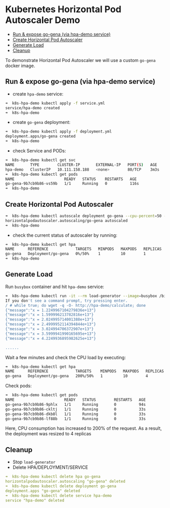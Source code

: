# Kubernetes Horizontal Pod Autoscaler Demo

- [Run & expose go-gena (via hpa-demo service)](#run---expose-go-gena--via-hpa-demo-service-)
- [Create Horizontal Pod Autoscaler](#create-horizontal-pod-autoscaler)
- [Generate Load](#generate-load)
- [Cleanup](#cleanup)

To demonstrate Horizontal Pod Autoscaler we will use a custom `go-gena` docker image.

## Run & expose go-gena (via hpa-demo service)
- create `hpa-demo` service:
```bash
➜  k8s-hpa-demo kubectl apply -f service.yml
service/hpa-demo created
➜  k8s-hpa-demo
```

- create `go-gena` deployment:
```bash
➜  k8s-hpa-demo kubectl apply -f deployment.yml
deployment.apps/go-gena created
➜  k8s-hpa-demo
```

- check Service and PODs:
```bash
➜  k8s-hpa-demo kubectl get svc
NAME       TYPE        CLUSTER-IP       EXTERNAL-IP   PORT(S)   AGE
hpa-demo   ClusterIP   10.111.158.188   <none>        80/TCP    3m3s
➜  k8s-hpa-demo kubectl get pods
NAME                      READY   STATUS    RESTARTS   AGE
go-gena-9b7cb9b86-vs59b   1/1     Running   0          116s
➜  k8s-hpa-demo
```

## Create Horizontal Pod Autoscaler

```bash
➜  k8s-hpa-demo kubectl autoscale deployment go-gena --cpu-percent=50 --min=1 --max=10
horizontalpodautoscaler.autoscaling/go-gena autoscaled
➜  k8s-hpa-demo
```
- check the current status of autoscaler by running:
```bash
➜  k8s-hpa-demo kubectl get hpa
NAME      REFERENCE            TARGETS   MINPODS   MAXPODS   REPLICAS   AGE
go-gena   Deployment/go-gena   0%/50%    1         10        1          38s
➜  k8s-hpa-demo
```

## Generate Load

Run `busybox` container and hit `hpa-demo` service:
```bash
➜  k8s-hpa-demo kubectl run -it --rm load-generator --image=busybox /bin/sh
If you don't see a command prompt, try pressing enter.
/ # while true; do wget -q -O- http://hpa-demo/calculate; done
{"message":"x = 1.2249967104279836e+13"}
{"message":"x = 1.599996213782816e+13"}
{"message":"x = 2.024995714001388e+13"}
{"message":"x = 2.4999952114394844e+13"}
{"message":"x = 3.024994706372907e+13"}
{"message":"x = 3.5999941990165695e+13"}
{"message":"x = 4.2249936895982625e+13"}

......
```

Wait a few minutes and check the CPU load by executing:
```bash
➜  k8s-hpa-demo kubectl get hpa
NAME      REFERENCE            TARGETS    MINPODS   MAXPODS   REPLICAS   AGE
go-gena   Deployment/go-gena   200%/50%   1         10        4          2m10s
```
Check pods:
```bash
➜  k8s-hpa-demo kubectl get pods
NAME                      READY   STATUS        RESTARTS   AGE
go-gena-9b7cb9b86-9phlx   1/1     Running       0          94s
go-gena-9b7cb9b86-ckltj   1/1     Running       0          33s
go-gena-9b7cb9b86-dkb8l   1/1     Running       0          33s
go-gena-9b7cb9b86-lf88b   1/1     Running       0          33s
```

Here, CPU consumption has increased to 200% of the request. As a result, the deployment was resized to 4 replicas


## Cleanup

- Stop `load-generator`
- Delete HPA/DEPLOYMENT/SERVICE
```yaml
➜  k8s-hpa-demo kubectl delete hpa go-gena
horizontalpodautoscaler.autoscaling "go-gena" deleted
➜  k8s-hpa-demo kubectl delete deployment go-gena
deployment.apps "go-gena" deleted
➜  k8s-hpa-demo kubectl delete service hpa-demo
service "hpa-demo" deleted
```